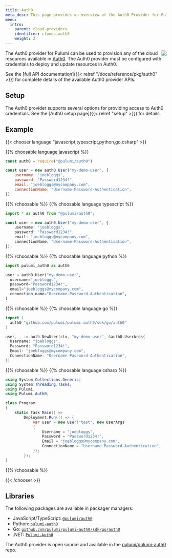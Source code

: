 ```yaml
---
title: Auth0
meta_desc: This page provides an overview of the Auth0 Provider for Pulumi.
menu:
  intro:
    parent: cloud-providers
    identifier: clouds-auth0
    weight: 2
---
```


<img src="/logos/tech/auth0.svg" align="right" class="h-16 px-8 pb-4">

The Auth0 provider for Pulumi can be used to provision any of the cloud resources available in [Auth0](https://auth0.com/).
The Auth0 provider must be configured with credentials to deploy and update resources in Auth0.

See the [full API documentation]({{< relref "/docs/reference/pkg/auth0" >}}) for complete details of the available Auth0 provider APIs.

## Setup

The Auth0 provider supports several options for providing access to Auth0 credentials.  See the [Auth0 setup page]({{< relref "setup" >}}) for details.

## Example

{{< chooser language "javascript,typescript,python,go,csharp" >}}

{{% choosable language javascript %}}

```javascript
const auth0 = require("@pulumi/auth0")

const user = new auth0.User("my-demo-user", {
    username: "joebloggs",
    password: "Password1234!",
    email: "joebloggs@mycompany.com",
    connectionName: "Username-Password-Authentication",
});
```

{{% /choosable %}}
{{% choosable language typescript %}}

```typescript
import * as auth0 from "@pulumi/auth0";

const user = new auth0.User("my-demo-user", {
    username: "joebloggs",
    password: "Password1234!",
    email: "joebloggs@mycompany.com",
    connectionName: "Username-Password-Authentication",
});
```

{{% /choosable %}}
{{% choosable language python %}}

```python
import pulumi_auth0 as auth0

user = auth0.User("my-demo-user",
  username="joebloggs",
  password="Password1234!",
  email="joebloggs@mycompany.com",
  connection_name="Username-Password-Authentication",
)
```

{{% /choosable %}}
{{% choosable language go %}}

```go
import (
  auth0 "github.com/pulumi/pulumi-auth0/sdk/go/auth0"
)

user, _ := auth.NewUser(ctx, "my-demo-user", &auth0.UserArgs{
  Username: "joebloggs",
  Password: "Password1234!",
  Email: "joebloggs@mycompany.com",
  ConnectionName: "Username-Password-Authentication",
})
```

{{% /choosable %}}
{{% choosable language csharp %}}

```csharp
using System.Collections.Generic;
using System.Threading.Tasks;
using Pulumi;
using Pulumi.Auth0;

class Program
{
    static Task Main() =>
        Deployment.Run(() => {
            var user = new User("test", new UserArgs
            {
                Username = "joebloggs",
                Password = "Password1234!",
                Email = "joebloggs@mycompany.com",
                ConnectionName = "Username-Password-Authentication",
            });
        });
}
```

{{% /choosable %}}

{{< /chooser >}}

## Libraries

The following packages are available in packager managers:

* JavaScript/TypeScript: [`@pulumi/auth0`](https://www.npmjs.com/package/@pulumi/auth0)
* Python: [`pulumi-auth0`](https://pypi.org/project/pulumi-auth0/)
* Go: [`github.com/pulumi/pulumi-auth0/sdk/go/auth0`](https://github.com/pulumi/pulumi-auth0)
* .NET: [`Pulumi.Auth0`](https://www.nuget.org/packages/Pulumi.Auth0)

The Auth0 provider is open source and available in the [pulumi/pulumi-auth0](https://github.com/pulumi/pulumi-auth0) repo.
